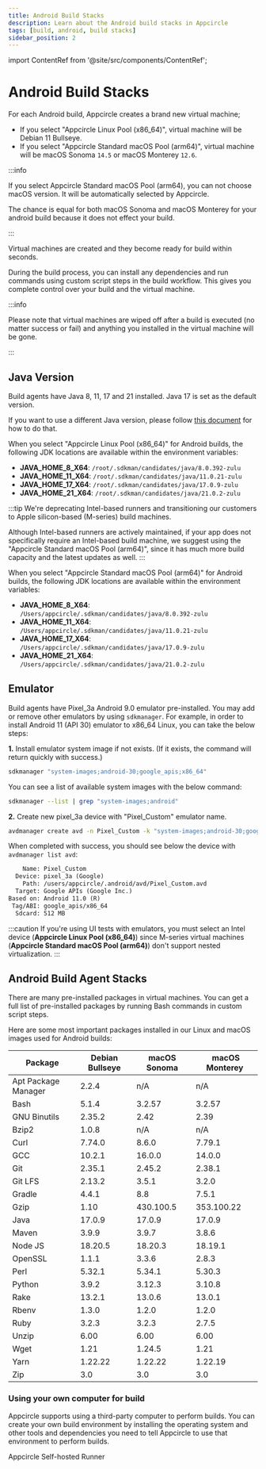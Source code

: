 ```yaml
---
title: Android Build Stacks
description: Learn about the Android build stacks in Appcircle
tags: [build, android, build stacks]
sidebar_position: 2
---
```


import ContentRef from '@site/src/components/ContentRef';

# Android Build Stacks

For each Android build, Appcircle creates a brand new virtual machine;

- If you select "Appcircle Linux Pool (x86_64)", virtual machine will be Debian 11 Bullseye.
- If you select "Appcircle Standard macOS Pool (arm64)", virtual machine will be macOS Sonoma `14.5` or macOS Monterey `12.6`.

:::info

If you select Appcircle Standard macOS Pool (arm64), you can not choose macOS version. It will be automatically selected by Appcircle.

The chance is equal for both macOS Sonoma and macOS Monterey for your android build because it does not effect your build.

:::

Virtual machines are created and they become ready for build within seconds.

During the build process, you can install any dependencies and run commands using custom script steps in the build workflow. This gives you complete control over your build and the virtual machine.

:::info

Please note that virtual machines are wiped off after a build is executed (no matter success or fail) and anything you installed in the virtual machine will be gone.

:::

## Java Version

Build agents have Java 8, 11, 17 and 21 installed. Java 17 is set as the default version.

If you want to use a different Java version, please follow [this document](/workflows/common-workflow-steps/custom-script#how-to-change-java-version) for how to do that.

When you select "Appcircle Linux Pool (x86_64)" for Android builds, the following JDK locations are available within the environment variables:

- **JAVA_HOME_8_X64**: `/root/.sdkman/candidates/java/8.0.392-zulu`
- **JAVA_HOME_11_X64**: `/root/.sdkman/candidates/java/11.0.21-zulu`
- **JAVA_HOME_17_X64**: `/root/.sdkman/candidates/java/17.0.9-zulu`
- **JAVA_HOME_21_X64**: `/root/.sdkman/candidates/java/21.0.2-zulu`

:::tip
We're deprecating Intel-based runners and transitioning our customers to Apple silicon-based (M-series) build machines.

Although Intel-based runners are actively maintained, if your app does not specifically require an Intel-based build machine, we suggest using the "Appcircle Standard macOS Pool (arm64)", since it has much more build capacity and the latest updates as well.
:::

When you select "Appcircle Standard macOS Pool (arm64)" for Android builds, the following JDK locations are available within the environment variables:

- **JAVA_HOME_8_X64**: `/Users/appcircle/.sdkman/candidates/java/8.0.392-zulu`
- **JAVA_HOME_11_X64**: `/Users/appcircle/.sdkman/candidates/java/11.0.21-zulu`
- **JAVA_HOME_17_X64**: `/Users/appcircle/.sdkman/candidates/java/17.0.9-zulu`
- **JAVA_HOME_21_X64**: `/Users/appcircle/.sdkman/candidates/java/21.0.2-zulu`

## Emulator

Build agents have Pixel_3a Android 9.0 emulator pre-installed. You may add or remove other emulators by using `sdkmanager`.
For example, in order to install Android 11 (API 30) emulator to x86_64 Linux, you can take the below steps:

**1.** Install emulator system image if not exists. (If it exists, the command will return quickly with success.)

```bash
sdkmanager "system-images;android-30;google_apis;x86_64"
```

You can see a list of available system images with the below command:

```bash
sdkmanager --list | grep "system-images;android"
```

**2.** Create new pixel_3a device with "Pixel_Custom" emulator name.

```bash
avdmanager create avd -n Pixel_Custom -k "system-images;android-30;google_apis;x86_64" -c 512M -d pixel_3a
```

When completed with success, you should see below the device with `avdmanager list avd`:

```txt
    Name: Pixel_Custom
  Device: pixel_3a (Google)
    Path: /users/appcircle/.android/avd/Pixel_Custom.avd
  Target: Google APIs (Google Inc.)
Based on: Android 11.0 (R)
 Tag/ABI: google_apis/x86_64
  Sdcard: 512 MB
```

:::caution
If you're using UI tests with emulators, you must select an Intel device (**Appcircle Linux Pool (x86_64)**) since M-series virtual machines (**Appcircle Standard macOS Pool (arm64)**) don't support nested virtualization.
:::

## Android Build Agent Stacks

There are many pre-installed packages in virtual machines. You can get a full list of pre-installed packages by running Bash commands in custom script steps.

Here are some most important packages installed in our Linux and macOS images used for Android builds:

| Package             | Debian Bullseye | macOS Sonoma |  macOS Monterey |
| ------------------- | --------------- | -------------- | ----------------- |
| Apt Package Manager | 2.2.4           | n/A            | n/A               |
| Bash                | 5.1.4           | 3.2.57         | 3.2.57            |
| GNU Binutils        | 2.35.2          | 2.42           | 2.39              |
| Bzip2               | 1.0.8           | n/A            | n/A               |
| Curl                | 7.74.0          | 8.6.0          | 7.79.1            |
| GCC                 | 10.2.1          | 16.0.0         | 14.0.0            |
| Git                 | 2.35.1          | 2.45.2         | 2.38.1            |
| Git LFS             | 2.13.2          | 3.5.1          | 3.2.0             |
| Gradle              | 4.4.1           | 8.8            | 7.5.1             |
| Gzip                | 1.10            | 430.100.5      | 353.100.22        |
| Java                | 17.0.9          | 17.0.9         | 17.0.9            |
| Maven               | 3.9.9           | 3.9.7          | 3.8.6             |
| Node JS             | 18.20.5         | 18.20.3        | 18.19.1           |
| OpenSSL             | 1.1.1           | 3.3.6          | 2.8.3             |
| Perl                | 5.32.1          | 5.34.1         | 5.30.3            |
| Python              | 3.9.2           | 3.12.3         | 3.10.8            |
| Rake                | 13.2.1          | 13.0.6         | 13.0.1            |
| Rbenv               | 1.3.0           | 1.2.0          | 1.2.0             |
| Ruby                | 3.2.3           | 3.2.3          | 2.7.5             |
| Unzip               | 6.00            | 6.00           | 6.00              |
| Wget                | 1.21            | 1.24.5         | 1.21              |
| Yarn                | 1.22.22         | 1.22.22        | 1.22.19           |
| Zip                 | 3.0             | 3.0            | 3.0               |

### Using your own computer for build

Appcircle supports using a third-party computer to perform builds. You can create your own build environment by installing the operating system and other tools and dependencies you need to tell Appcircle to use that environment to perform builds.

<ContentRef url="/self-hosted-appcircle/self-hosted-runner">
Appcircle Self-hosted Runner
</ContentRef>

